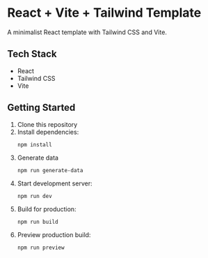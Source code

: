 # React + Vite + Tailwind Template

A minimalist React template with Tailwind CSS and Vite.

## Tech Stack

- React
- Tailwind CSS
- Vite

## Getting Started

1. Clone this repository
2. Install dependencies:
   ```
   npm install
   ```
3. Generate data
   ```
   npm run generate-data
   ```
4. Start development server:
   ```
   npm run dev
   ```
5. Build for production:
   ```
   npm run build
   ```
6. Preview production build:
   ```
   npm run preview
   ```
